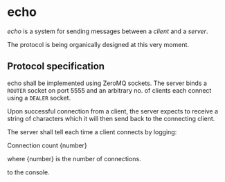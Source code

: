 # echo

_echo_ is a system for sending messages between a _client_ and a _server_.

The protocol is being organically designed at this very moment.

## Protocol specification

echo shall be implemented using ZeroMQ sockets. The server binds a
`ROUTER` socket on port 5555 and an arbitrary no. of clients each
connect using a `DEALER` socket.

Upon successful connection from a client, the server expects to
receive a string of characters which it will then send back to the
connecting client.

The server shall tell each time a client connects by logging:

  Connection count {number}

where {number} is the number of connections.

to the console.
